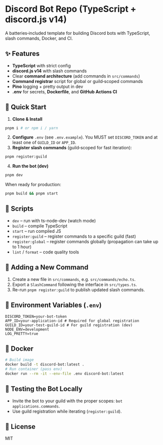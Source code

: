 # Discord Bot Repo (TypeScript + discord.js v14)


A batteries‑included template for building Discord bots with TypeScript, slash commands, Docker, and CI.


## ✨ Features
- **TypeScript** with strict config
- **discord.js v14** with slash commands
- Clear **command architecture** (add commands in `src/commands`)
- **Command registrar** script for global or guild‑scoped commands
- **Pino** logging + pretty output in dev
- **.env** for secrets, **Dockerfile**, and **GitHub Actions CI**


## 🚀 Quick Start
1. **Clone & Install**
```bash
pnpm i # or npm i / yarn
```
2. **Configure** `.env` (see `.env.example`). You MUST set `DISCORD_TOKEN` and at least one of `GUILD_ID` or `APP_ID`.
3. **Register slash commands** (guild‑scoped for fast iteration):
```bash
pnpm register:guild
```
4. **Run the bot (dev)**
```bash
pnpm dev
```


When ready for production:
```bash
pnpm build && pnpm start
```


## 🔧 Scripts
- `dev` – run with ts-node-dev (watch mode)
- `build` – compile TypeScript
- `start` – run compiled JS
- `register:guild` – register commands to a specific guild (fast)
- `register:global` – register commands globally (propagation can take up to 1 hour)
- `lint` / `format` – code quality tools


## 🧩 Adding a New Command
1. Create a new file in `src/commands`, e.g. `src/commands/echo.ts`.
2. Export a `SlashCommand` following the interface in `src/types.ts`.
3. Re-run `pnpm register:guild` to publish updated slash commands.


## 🔐 Environment Variables (`.env`)
```
DISCORD_TOKEN=your-bot-token
APP_ID=your-application-id # Required for global registration
GUILD_ID=your-test-guild-id # For guild registration (dev)
NODE_ENV=development
LOG_PRETTY=true
```


## 🐳 Docker
```bash
# Build image
docker build -t discord-bot:latest .
# Run container (pass env)
docker run --rm -it --env-file .env discord-bot:latest
```


## 🧪 Testing the Bot Locally
- Invite the bot to your guild with the proper scopes: `bot applications.commands`.
- Use guild registration while iterating (`register:guild`).


## 📄 License
MIT